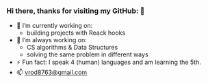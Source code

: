 ### Hi there, thanks for visiting my GitHub: 👋

- 🔭 I’m currently working on:
  + building projects with Reack hooks
- 🌱 I’m always working on: 
  + CS algorithms & Data Structures
  + solving the same problem in different ways
- ⚡ Fun fact: I speak 4 (human) languages and am learning the 5th.
- 📫  vrod8763@gmail.com 
